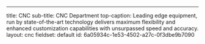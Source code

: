 ---
title: CNC
sub-title: CNC Department
top-caption: Leading edge equipment, run by state-of-the-art technology delivers maximum flexibility and enhanced customization capabilities with unsurpassed speed and accuracy.
layout: cnc
fieldset: default
id: 6a05934c-1e53-4502-a27c-0f3dbe9b7090
